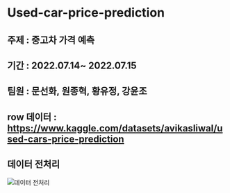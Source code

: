 # Used-car-price-prediction

## 주제 : 중고차 가격 예측 

## 기간 : 2022.07.14~ 2022.07.15 

## 팀원 : 문선화, 원종혁, 황유정, 강윤조

## row 데이터 : https://www.kaggle.com/datasets/avikasliwal/used-cars-price-prediction


## 데이터 전처리

![데이터 전처리](https://user-images.githubusercontent.com/99165573/179161853-2e3b1291-9b69-443c-8658-ef6c5c93e53f.png)

